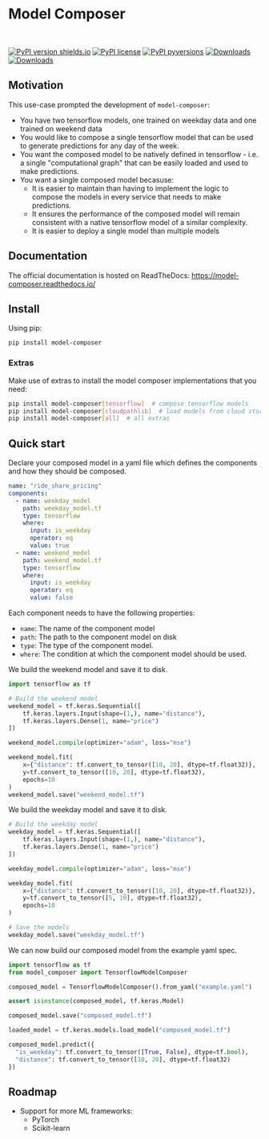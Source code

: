 # Model Composer

<br>

[![PyPI version shields.io](https://img.shields.io/pypi/v/model-composer.svg)](https://pypi.org/project/model-composer/)
[![PyPI license](https://img.shields.io/pypi/l/model-composer.svg)](https://pypi.python.org/pypi/)
[![PyPI pyversions](https://img.shields.io/pypi/pyversions/model-composer.svg)](https://pypi.python.org/pypi/model-composer/)
[![Downloads](https://pepy.tech/badge/model-composer/month)](https://pepy.tech/project/model-composer)
[![Downloads](https://pepy.tech/badge/model-composer)](https://pepy.tech/project/model-composer)


## Motivation

This use-case prompted the development of `model-composer`:

- You have two tensorflow models, one trained on weekday data and one trained on weekend data
- You would like to compose a single tensorflow model that can be used to generate predictions for any day of the week.
- You want the composed model to be natively defined in tensorflow - i.e. a single "computational graph" that can be easily loaded and used to make predictions.
- You want a single composed model becasuse:
  - It is easier to maintain than having to implement the logic to compose the models in every service that needs to make predictions.
  - It ensures the performance of the composed model will remain consistent with a native tensorflow model of a similar complexity.
  - It is easier to deploy a single model than multiple models

## Documentation

The official documentation is hosted on ReadTheDocs: https://model-composer.readthedocs.io/

## Install

Using pip:

```
pip install model-composer
```

### Extras

Make use of extras to install the model composer implementations that you need:

```bash
pip install model-composer[tensorflow]  # compose tensorflow models
pip install model-composer[cloudpathlib]  # load models from cloud storage
pip install model-composer[all]  # all extras
```

## Quick start

Declare your composed model in a yaml file which defines the components and how they should be composed.

```yaml title="example.yaml"
name: "ride_share_pricing"
components:
  - name: weekday_model
    path: weekday_model.tf
    type: tensorflow
    where:
      input: is_weekday
      operator: eq
      value: true
  - name: weekend_model
    path: weekend_model.tf
    type: tensorflow
    where:
      input: is_weekday
      operator: eq
      value: false
```

Each component needs to have the following properties:

- `name`: The name of the component model
- `path`: The path to the component model on disk
- `type`: The type of the component model.
- `where`: The condition at which the component model should be used.

We build the weekend model and save it to disk.

```python
import tensorflow as tf

# Build the weekend model
weekend_model = tf.keras.Sequential([
    tf.keras.layers.Input(shape=(1,), name="distance"),
    tf.keras.layers.Dense(1, name="price")
])

weekend_model.compile(optimizer="adam", loss="mse")

weekend_model.fit(
    x={"distance": tf.convert_to_tensor([10, 20], dtype=tf.float32)},
    y=tf.convert_to_tensor([10, 20], dtype=tf.float32),
    epochs=10
)
weekend_model.save("weekend_model.tf")
```

We build the weekday model and save it to disk.

```python
# Build the weekday model
weekday_model = tf.keras.Sequential([
    tf.keras.layers.Input(shape=(1,), name="distance"),
    tf.keras.layers.Dense(1, name="price")
])

weekday_model.compile(optimizer="adam", loss="mse")

weekday_model.fit(
    x={"distance": tf.convert_to_tensor([10, 20], dtype=tf.float32)},
    y=tf.convert_to_tensor([5, 10], dtype=tf.float32),
    epochs=10
)

# Save the models
weekday_model.save("weekday_model.tf")
```

We can now build our composed model from the example yaml spec.

```python
import tensorflow as tf
from model_composer import TensorflowModelComposer

composed_model = TensorflowModelComposer().from_yaml("example.yaml")

assert isinstance(composed_model, tf.keras.Model)

composed_model.save("composed_model.tf")

loaded_model = tf.keras.models.load_model("composed_model.tf")

composed_model.predict({
  "is_weekday": tf.convert_to_tensor([True, False], dtype=tf.bool),
  "distance": tf.convert_to_tensor([10, 20], dtype=tf.float32)
})
```

## Roadmap

- Support for more ML frameworks:
  - PyTorch
  - Scikit-learn
